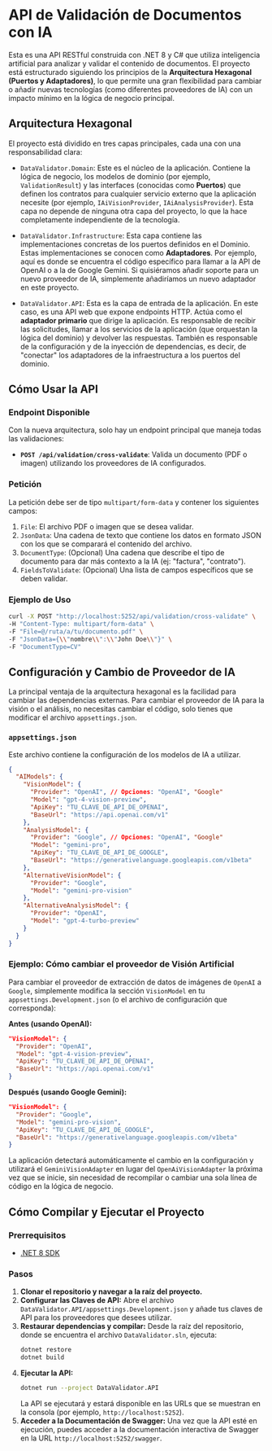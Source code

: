 # API de Validación de Documentos con IA

Esta es una API RESTful construida con .NET 8 y C# que utiliza inteligencia artificial para analizar y validar el contenido de documentos. El proyecto está estructurado siguiendo los principios de la **Arquitectura Hexagonal (Puertos y Adaptadores)**, lo que permite una gran flexibilidad para cambiar o añadir nuevas tecnologías (como diferentes proveedores de IA) con un impacto mínimo en la lógica de negocio principal.

## Arquitectura Hexagonal

El proyecto está dividido en tres capas principales, cada una con una responsabilidad clara:

-   `DataValidator.Domain`: Este es el núcleo de la aplicación. Contiene la lógica de negocio, los modelos de dominio (por ejemplo, `ValidationResult`) y las interfaces (conocidas como **Puertos**) que definen los contratos para cualquier servicio externo que la aplicación necesite (por ejemplo, `IAiVisionProvider`, `IAiAnalysisProvider`). Esta capa no depende de ninguna otra capa del proyecto, lo que la hace completamente independiente de la tecnología.

-   `DataValidator.Infrastructure`: Esta capa contiene las implementaciones concretas de los puertos definidos en el Dominio. Estas implementaciones se conocen como **Adaptadores**. Por ejemplo, aquí es donde se encuentra el código específico para llamar a la API de OpenAI o a la de Google Gemini. Si quisiéramos añadir soporte para un nuevo proveedor de IA, simplemente añadiríamos un nuevo adaptador en este proyecto.

-   `DataValidator.API`: Esta es la capa de entrada de la aplicación. En este caso, es una API web que expone endpoints HTTP. Actúa como el **adaptador primario** que dirige la aplicación. Es responsable de recibir las solicitudes, llamar a los servicios de la aplicación (que orquestan la lógica del dominio) y devolver las respuestas. También es responsable de la configuración y de la inyección de dependencias, es decir, de "conectar" los adaptadores de la infraestructura a los puertos del dominio.

## Cómo Usar la API

### Endpoint Disponible

Con la nueva arquitectura, solo hay un endpoint principal que maneja todas las validaciones:

-   **`POST /api/validation/cross-validate`**: Valida un documento (PDF o imagen) utilizando los proveedores de IA configurados.

### Petición

La petición debe ser de tipo `multipart/form-data` y contener los siguientes campos:

1.  `File`: El archivo PDF o imagen que se desea validar.
2.  `JsonData`: Una cadena de texto que contiene los datos en formato JSON con los que se comparará el contenido del archivo.
3.  `DocumentType`: (Opcional) Una cadena que describe el tipo de documento para dar más contexto a la IA (ej: "factura", "contrato").
4.  `FieldsToValidate`: (Opcional) Una lista de campos específicos que se deben validar.

### Ejemplo de Uso

```bash
curl -X POST "http://localhost:5252/api/validation/cross-validate" \
-H "Content-Type: multipart/form-data" \
-F "File=@/ruta/a/tu/documento.pdf" \
-F "JsonData={\\"nombre\\":\\"John Doe\\"}" \
-F "DocumentType=CV"
```

## Configuración y Cambio de Proveedor de IA

La principal ventaja de la arquitectura hexagonal es la facilidad para cambiar las dependencias externas. Para cambiar el proveedor de IA para la visión o el análisis, no necesitas cambiar el código, solo tienes que modificar el archivo `appsettings.json`.

### `appsettings.json`

Este archivo contiene la configuración de los modelos de IA a utilizar.

```json
{
  "AIModels": {
    "VisionModel": {
      "Provider": "OpenAI", // Opciones: "OpenAI", "Google"
      "Model": "gpt-4-vision-preview",
      "ApiKey": "TU_CLAVE_DE_API_DE_OPENAI",
      "BaseUrl": "https://api.openai.com/v1"
    },
    "AnalysisModel": {
      "Provider": "Google", // Opciones: "OpenAI", "Google"
      "Model": "gemini-pro",
      "ApiKey": "TU_CLAVE_DE_API_DE_GOOGLE",
      "BaseUrl": "https://generativelanguage.googleapis.com/v1beta"
    },
    "AlternativeVisionModel": {
      "Provider": "Google",
      "Model": "gemini-pro-vision"
    },
    "AlternativeAnalysisModel": {
      "Provider": "OpenAI",
      "Model": "gpt-4-turbo-preview"
    }
  }
}
```

### Ejemplo: Cómo cambiar el proveedor de Visión Artificial

Para cambiar el proveedor de extracción de datos de imágenes de `OpenAI` a `Google`, simplemente modifica la sección `VisionModel` en tu `appsettings.Development.json` (o el archivo de configuración que corresponda):

**Antes (usando OpenAI):**
```json
"VisionModel": {
  "Provider": "OpenAI",
  "Model": "gpt-4-vision-preview",
  "ApiKey": "TU_CLAVE_DE_API_DE_OPENAI",
  "BaseUrl": "https://api.openai.com/v1"
}
```

**Después (usando Google Gemini):**
```json
"VisionModel": {
  "Provider": "Google",
  "Model": "gemini-pro-vision",
  "ApiKey": "TU_CLAVE_DE_API_DE_GOOGLE",
  "BaseUrl": "https://generativelanguage.googleapis.com/v1beta"
}
```

La aplicación detectará automáticamente el cambio en la configuración y utilizará el `GeminiVisionAdapter` en lugar del `OpenAiVisionAdapter` la próxima vez que se inicie, sin necesidad de recompilar o cambiar una sola línea de código en la lógica de negocio.

## Cómo Compilar y Ejecutar el Proyecto

### Prerrequisitos

- [.NET 8 SDK](https://dotnet.microsoft.com/download/dotnet/8.0)

### Pasos

1.  **Clonar el repositorio y navegar a la raíz del proyecto.**
2.  **Configurar las Claves de API:**
    Abre el archivo `DataValidator.API/appsettings.Development.json` y añade tus claves de API para los proveedores que desees utilizar.
3.  **Restaurar dependencias y compilar:**
    Desde la raíz del repositorio, donde se encuentra el archivo `DataValidator.sln`, ejecuta:
    ```bash
    dotnet restore
    dotnet build
    ```
4.  **Ejecutar la API:**
    ```bash
    dotnet run --project DataValidator.API
    ```
    La API se ejecutará y estará disponible en las URLs que se muestran en la consola (por ejemplo, `http://localhost:5252`).
5.  **Acceder a la Documentación de Swagger:**
    Una vez que la API esté en ejecución, puedes acceder a la documentación interactiva de Swagger en la URL `http://localhost:5252/swagger`.
